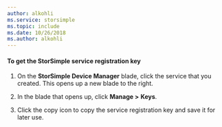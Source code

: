 ```yaml
---
author: alkohli
ms.service: storsimple
ms.topic: include
ms.date: 10/26/2018
ms.author: alkohli
---
```

#### To get the StorSimple service registration key

1.  On the **StorSimple Device Manager** blade, click the service that you created. This opens up a new blade to the right.

2.  In the blade that opens up, click **Manage &gt;** **Keys**.

3.  Click the copy icon to copy the service registration key and save it for later use.
